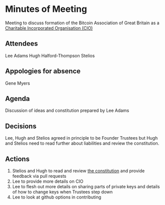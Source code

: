 Minutes of Meeting
==================
Meeting to discuss formation of the Bitcoin Association of Great Britain as a [Charitable Incorporated Organisation (CIO)](http://www.charity-commission.gov.uk/Start_up_a_charity/Do_I_need_to_register/CIOs/)


Attendees
---------
Lee Adams
Hugh Halford-Thompson
Stelios

Appologies for absence
----------------------
Gene Myers

Agenda
------
Discussion of ideas and constitution prepared by Lee Adams

Decisions
---------
Lee, Hugh and Stelios agreed in principle to be Founder Trustees but Hugh and Stelios need to read further about liabilities and review the constitution.


Actions
-------
1. Stelios and Hugh to read and review [the constitution](Constitution.txt) and provide feedback via pull requests
2. Lee to provide more details on CIO
3. Lee to flesh out more details on sharing parts of private keys and details of how to change keys when Trustees step down
4. Lee to look at github options in contributing
